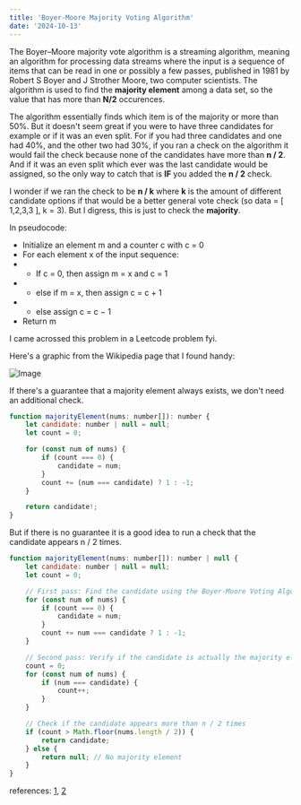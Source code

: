 ```yaml
---
title: 'Boyer-Moore Majority Voting Algorithm'
date: '2024-10-13'
---
```


The Boyer–Moore majority vote algorithm is a streaming algorithm, meaning an algorithm for processing data streams where the input is a sequence of items that can be read in one or possibly a few
passes, published in 1981 by Robert S Boyer and J Strother Moore, two computer scientists. The algorithm is used to find the **majority element** among a data set, so the value that has more than
**N/2** occurences.

The algorithm essentially finds which item is of the majority or more than 50%. But it doesn't seem great if you were to have three candidates for example or if it was an even split. For if you had
three candidates and one had 40%, and the other two had 30%, if you ran a check on the algorithm it would fail the check because none of the candidates have more than **n / 2**. And if it was an even
split which ever was the last candidate would be assigned, so the only way to catch that is **IF** you added the **n / 2** check.

I wonder if we ran the check to be **n / k** where **k** is the amount of different candidate options if that would be a better general vote check (so data = [ 1,2,3,3 ], k = 3). But I digress, this
is just to check the **majority**.

In pseudocode:

-   Initialize an element m and a counter c with c = 0
-   For each element x of the input sequence:
-   -   If c = 0, then assign m = x and c = 1
-   -   else if m = x, then assign c = c + 1
-   -   else assign c = c − 1
-   Return m

I came acrossed this problem in a Leetcode problem fyi.

Here's a graphic from the Wikipedia page that I found handy:

![Image](https://s3.us-west-2.amazonaws.com/reedthazen.me/images/posts/Boyer-Moore_MJRTY.png)

If there's a guarantee that a majority element always exists, we don't need an additional check.

```javascript
function majorityElement(nums: number[]): number {
    let candidate: number | null = null;
    let count = 0;

    for (const num of nums) {
        if (count === 0) {
            candidate = num;
        }
        count += (num === candidate) ? 1 : -1;
    }

    return candidate!;
}
```

But if there is no guarantee it is a good idea to run a check that the candidate appears n / 2 times.

```javascript
function majorityElement(nums: number[]): number | null {
    let candidate: number | null = null;
    let count = 0;

    // First pass: Find the candidate using the Boyer-Moore Voting Algorithm
    for (const num of nums) {
        if (count === 0) {
            candidate = num;
        }
        count += num === candidate ? 1 : -1;
    }

    // Second pass: Verify if the candidate is actually the majority element
    count = 0;
    for (const num of nums) {
        if (num === candidate) {
            count++;
        }
    }

    // Check if the candidate appears more than n / 2 times
    if (count > Math.floor(nums.length / 2)) {
        return candidate;
    } else {
        return null; // No majority element
    }
}
```

references: [1](https://en.wikipedia.org/wiki/Boyer%E2%80%93Moore_majority_vote_algorithm), [2](https://www.geeksforgeeks.org/boyer-moore-majority-voting-algorithm/)
